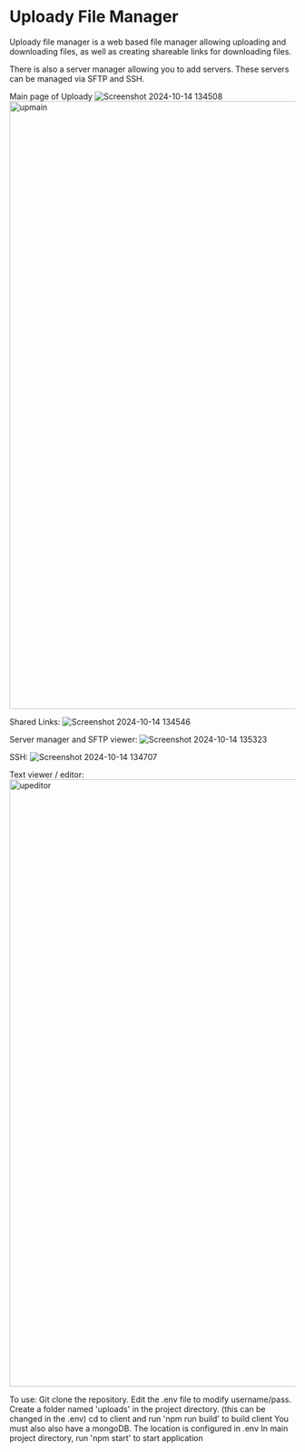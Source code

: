 <h1>Uploady File Manager</h1>

Uploady file manager is a web based file manager allowing uploading and downloading files, as well as creating shareable links for downloading files. 

There is also a server manager allowing you to add servers. These servers can be managed via SFTP and SSH. 

Main page of Uploady
![Screenshot 2024-10-14 134508](https://github.com/user-attachments/assets/e23dc828-39f6-489a-a930-b3cf16795a0a)
<img width="1071" alt="upmain" src="https://github.com/user-attachments/assets/bbafb6da-05da-48ef-8d4f-b55e9284d45b">

Shared Links:
![Screenshot 2024-10-14 134546](https://github.com/user-attachments/assets/2795129d-0343-4988-a4fa-383262fd8ce2)

Server manager and SFTP viewer:
![Screenshot 2024-10-14 135323](https://github.com/user-attachments/assets/7d0bcac5-47b5-4951-9114-942a7e441bea)

SSH:
![Screenshot 2024-10-14 134707](https://github.com/user-attachments/assets/71e06c8c-24d8-445f-95ce-77af5911e92c)

Text viewer / editor:
<img width="1070" alt="upeditor" src="https://github.com/user-attachments/assets/dc787ffa-bfde-475a-9265-df8df38f0dab">

To use:
Git clone the repository. 
Edit the .env file to modify username/pass. 
Create a folder named 'uploads' in the project directory. (this can be changed in the .env)
cd to client and run 'npm run build' to build client
You must also also have a mongoDB. The location is configured in .env
In main project directory, run 'npm start' to start application
